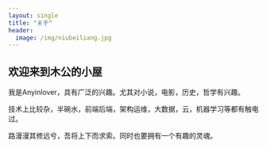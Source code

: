 ```yaml
---
layout: single
title: "关于"
header:
  image: /img/niubeiliang.jpg
---
```




## 欢迎来到木公的小屋

我是Anyinlover，具有广泛的兴趣。尤其对小说，电影，历史，哲学有兴趣。

技术上比较杂，半碗水，前端后端，架构运维，大数据，云，机器学习等都有触电过。

路漫漫其修远兮，吾将上下而求索。同时也要拥有一个有趣的灵魂。
